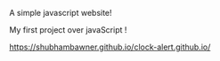 A simple javascript website!

My first project over javaScript !

https://shubhambawner.github.io/clock-alert.github.io/ 
